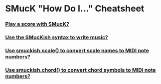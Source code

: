 # SMucK "How Do I..." Cheatsheet


### [**Play a score with SMucK?**](./walkthru.html)

### [**Use the SMucKish syntax to write music?**](./smuckish.html)

### [**Use smuckish.scale() to convert scale names to MIDI note numbers?**](./scales.html)

### [**Use smuckish.chord() to convert chord symbols to MIDI note numbers?**](./chords.html)

